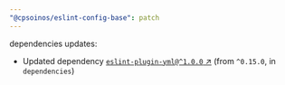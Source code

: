 ```yaml
---
"@cpsoinos/eslint-config-base": patch
---
```


dependencies updates: 

- Updated dependency [`eslint-plugin-yml@^1.0.0` ↗︎](https://www.npmjs.com/package/eslint-plugin-yml/v/1.0.0) (from `^0.15.0`, in `dependencies`)
